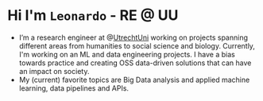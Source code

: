 # Hi I'm `Leonardo` - RE @ UU

<!--
**leonardovida/leonardovida** is a ✨ _special_ ✨ repository because its `README.md` (this file) appears on your GitHub profile.-->

- I’m a research engineer at @[UtrechtUni](https://github.com/UtrechtUniversity) working on projects spanning different areas from humanities to social science and biology. Currently, I'm working on an ML and data engineering projects. I have a bias towards practice and creating OSS data-driven solutions that can have an impact on society.
- My (current) favorite topics are Big Data analysis and applied machine learning, data pipelines and APIs.
